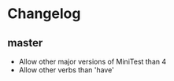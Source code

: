 # Changelog

## master

* Allow other major versions of MiniTest than 4
* Allow other verbs than 'have'
